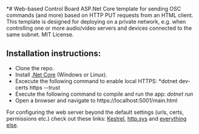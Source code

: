 *# Web-based Control Board
ASP.Net Core template for sending OSC commands (and more) based on HTTP PUT requests from an HTML client. This template is designed for deploying on a private network, e.g. when controlling one or more audio/video servers and devices connected to the same subnet.
MIT License.

## Installation instructions:
* Clone the repo.
* Install [.Net Core](https://dotnet.microsoft.com/download/archives) (Windows or Linux). 
* Excecute the following command to enable local HTTPS: *dotnet dev-certs https --trust
* Execute the following command to compile and run the app: *dotnet run*
* Open a browser and navigate to https://localhost:5001/main.html

For configuring the web server beyond the default settings (urls, certs, permissions etc.) check out these links: [Kestrel](https://docs.microsoft.com/en-us/aspnet/core/fundamentals/servers/kestrel?view=aspnetcore-2.2), [http.sys](https://docs.microsoft.com/en-us/aspnet/core/fundamentals/servers/httpsys?view=aspnetcore-2.2) and [everything else](https://docs.microsoft.com/en-us/aspnet/core/fundamentals/servers/?view=aspnetcore-2.2&tabs=windows).

